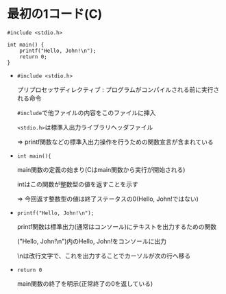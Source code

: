 # 最初の1コード(C)

```
#include <stdio.h>

int main() {
    printf("Hello, John!\n");
    return 0;
}
```

- `#include <stdio.h>`

  プリプロセッサディレクティブ : プログラムがコンパイルされる前に実行される命令

  `#include`で他ファイルの内容をこのファイルに挿入

  `<stdio.h>`は標準入出力ライブラリヘッダファイル

  => printf関数などの標準入出力操作を行うための関数宣言が含まれている

- `int main(){`

  main関数の定義の始まり(Cはmain関数から実行が開始される)

  intはこの関数が整数型の値を返すことを示す

  => 今回返す整数型の値は終了ステータスの0(Hello, John!ではない)

- `printf("Hello, John!\n");`

  printf関数は標準出力(通常はコンソール)にテキストを出力するための関数

  ("Hello, John!\n")内のHello, John!をコンソールに出力

  \nは改行文字で、これを出力することでカーソルが次の行へ移る

- `return 0`

  main関数の終了を明示(正常終了の0を返している)

